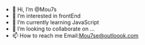 - 👋 Hi, I’m @Mou7s
- 👀 I’m interested in frontEnd
- 🌱 I’m currently learning JavaScript
- 💞️ I’m looking to collaborate on ...
- 📫 How to reach me Email:Mou7se@outloook.com

<!---
Mou7s/Mou7s is a ✨ special ✨ repository because its `README.md` (this file) appears on your GitHub profile.
You can click the Preview link to take a look at your changes.
--->
